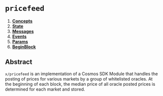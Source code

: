 # `pricefeed`

<!-- TOC -->
1. **[Concepts](01_concepts.md)**
2. **[State](02_state.md)**
3. **[Messages](03_messages.md)**
4. **[Events](04_events.md)**
5. **[Params](05_params.md)**
6. **[BeginBlock](06_begin_block.md)**

## Abstract

`x/pricefeed` is an implementation of a Cosmos SDK Module that handles the posting of prices for various markets by a group of whitelisted oracles. At the beginning of each block, the median price of all oracle posted prices is determined for each market and stored.
